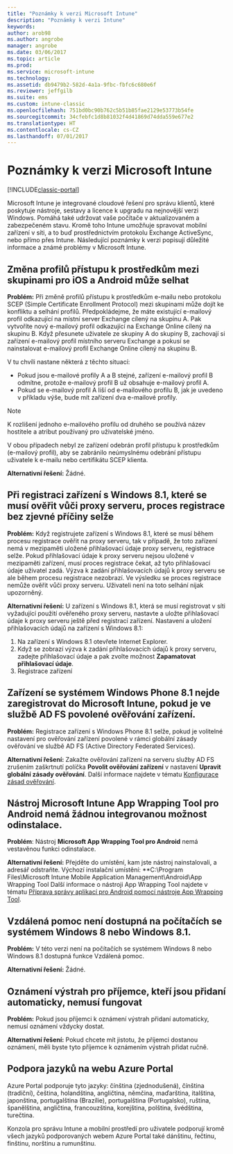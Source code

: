 ```yaml
---
title: "Poznámky k verzi Microsoft Intune"
description: "Poznámky k verzi Intune"
keywords: 
author: arob98
ms.author: angrobe
manager: angrobe
ms.date: 03/06/2017
ms.topic: article
ms.prod: 
ms.service: microsoft-intune
ms.technology: 
ms.assetid: db9479b2-582d-4a1a-9fbc-fbfc6c680e6f
ms.reviewer: jeffgilb
ms.suite: ems
ms.custom: intune-classic
ms.openlocfilehash: 751bd0bc90b762c5b51b85fae2129e53773b54fe
ms.sourcegitcommit: 34cfebfc1d8b81032f4d41869d74dda559e677e2
ms.translationtype: HT
ms.contentlocale: cs-CZ
ms.lasthandoff: 07/01/2017
---
```

# <a name="release-notes-for-microsoft-intune"></a>Poznámky k verzi Microsoft Intune

[!INCLUDE[classic-portal](../includes/classic-portal.md)]

Microsoft Intune je integrované cloudové řešení pro správu klientů, které poskytuje nástroje, sestavy a licence k upgradu na nejnovější verzi Windows. Pomáhá také udržovat vaše počítače v aktualizovaném a zabezpečeném stavu. Kromě toho Intune umožňuje spravovat mobilní zařízení v síti, a to buď prostřednictvím protokolu Exchange ActiveSync, nebo přímo přes Intune. Následující poznámky k verzi popisují důležité informace a známé problémy v Microsoft Intune.

<!-- 3-6-17: customer asked if this is still current; Stacie asked Chris Baldwin about it. Chris said it's a Samsung issue, but that he hasn't heard any reports about it for months, so he suggested that I share that with the customer and remove this item from the release notes. I'm only going to comment it out in case it resurfaces.
## Android users can’t send email when conditional access for Exchange Online is implemented

**Issue:** Users running Samsung Android 5.1.1 and later on their devices can't send email when conditional access for Exchange Online has been set up. Samsung acknowledges that the issue is in its built-in email client in Android 5.1.1 and later, and is investigating a fix.

**Workaround 1:** Advise users to use the Outlook app for Android.

**Workaround 2:** To let affected users send email, you can follow these steps:

1. Put each affected user in a security group in the “exempted groups” section of the conditional access policy for Exchange Online.
2. Let the user temporarily sync email on the built-in email client.
3. Remove the affected user from the exempted group, and confirm that the user can now send email.

Microsoft will continue to work closely with Samsung on a fix or additional workarounds.
-->


## <a name="changing-resource-access-profiles-between-groups-for-ios-and-android-might-fail"></a>Změna profilů přístupu k prostředkům mezi skupinami pro iOS a Android může selhat
**Problém:** Při změně profilů přístupu k prostředkům e-mailu nebo protokolu SCEP (Simple Certificate Enrollment Protocol) mezi skupinami může dojít ke konfliktu a selhání profilů. Předpokládejme, že máte existující e-mailový profil odkazující na místní server Exchange cílený na skupinu A. Pak vytvoříte nový e-mailový profil odkazující na Exchange Online cílený na skupinu B. Když přesunete uživatele ze skupiny A do skupiny B, zachovají si zařízení e-mailový profil místního serveru Exchange a pokusí se nainstalovat e-mailový profil Exchange Online cílený na skupinu B.

V tu chvíli nastane některá z těchto situací: 
* Pokud jsou e-mailové profily A a B stejné, zařízení e-mailový profil B odmítne, protože e-mailový profil B už obsahuje e-mailový profil A.
* Pokud se e-mailový profil A liší od e-mailového profilu B, jak je uvedeno v příkladu výše, bude mít zařízení dva e-mailové profily.

> [!NOTE]
> K rozlišení jednoho e-mailového profilu od druhého se používá název hostitele a atribut používaný pro uživatelské jméno.

V obou případech nebyl ze zařízení odebrán profil přístupu k prostředkům (e-mailový profil), aby se zabránilo neúmyslnému odebrání přístupu uživatele k e-mailu nebo certifikátu SCEP klienta.

**Alternativní řešení:** Žádné.

## <a name="when-you-enroll-a-windows-81-device-that-must-authenticate-to-a-proxy-server-the-enrollment-process-fails-with-no-visible-cause"></a>Při registraci zařízení s Windows 8.1, které se musí ověřit vůči proxy serveru, proces registrace bez zjevné příčiny selže
**Problém:** Když registrujete zařízení s Windows 8.1, které se musí během procesu registrace ověřit na proxy serveru, tak v případě, že toto zařízení nemá v mezipaměti uložené přihlašovací údaje proxy serveru, registrace selže. Pokud přihlašovací údaje k proxy serveru nejsou uložené v mezipaměti zařízení, musí proces registrace čekat, až tyto přihlašovací údaje uživatel zadá. Výzva k zadání přihlašovacích údajů k proxy serveru se ale během procesu registrace nezobrazí. Ve výsledku se proces registrace nemůže ověřit vůči proxy serveru. Uživateli není na toto selhání nijak upozorněný.

**Alternativní řešení:** U zařízení s Windows 8.1, která se musí registrovat v síti vyžadující použití ověřeného proxy serveru, nastavte a uložte přihlašovací údaje k proxy serveru ještě před registrací zařízení. Nastavení a uložení přihlašovacích údajů na zařízení s Windows 8.1:

1.  Na zařízení s Windows 8.1 otevřete Internet Explorer.
2.  Když se zobrazí výzva k zadání přihlašovacích údajů k proxy serveru, zadejte přihlašovací údaje a pak zvolte možnost **Zapamatovat přihlašovací údaje**.
3.  Registrace zařízení

## <a name="windows-phone-81-devices-fail-to-enroll-with-microsoft-intune-when-device-authentication-is-enabled-in-ad-fs"></a>Zařízení se systémem Windows Phone 8.1 nejde zaregistrovat do Microsoft Intune, pokud je ve službě AD FS povolené ověřování zařízení.
**Problém:** Registrace zařízení s Windows Phone 8.1 selže, pokud je volitelné nastavení pro ověřování zařízení povolené v rámci globální zásady ověřování ve službě AD FS (Active Directory Federated Services).

**Alternativní řešení:** Zakažte ověřování zařízení na serveru služby AD FS zrušením zaškrtnutí políčka **Povolit ověřování zařízení** v nastavení **Upravit globální zásady ověřování**. Další informace najdete v tématu [Konfigurace zásad ověřování](http://technet.microsoft.com/library/dn486781.aspx).


## <a name="microsoft-intune-app-wrapping-tool-for-android-has-no-built-in-uninstall-capability"></a>Nástroj Microsoft Intune App Wrapping Tool pro Android nemá žádnou integrovanou možnost odinstalace.
**Problém**: Nástroj **Microsoft App Wrapping Tool pro Android** nemá vestavěnou funkci odinstalace.

**Alternativní řešení:** Přejděte do umístění, kam jste nástroj nainstalovali, a adresář odstraňte. Výchozí instalační umístění: **C:\Program Files\Microsoft Intune Mobile Application Management\Android\App Wrapping Tool Další informace o nástroji App Wrapping Tool najdete v tématu [Příprava správy aplikací pro Android pomocí nástroje App Wrapping Tool](/intune/app-wrapper-prepare-android).

## <a name="remote-assistance-is-not-available-on-computers-that-run-windows-8-or-windows-81"></a>Vzdálená pomoc není dostupná na počítačích se systémem Windows 8 nebo Windows 8.1.
**Problém:** V této verzi není na počítačích se systémem Windows 8 nebo Windows 8.1 dostupná funkce Vzdálená pomoc.

**Alternativní řešení:** Žádné.

## <a name="alert-notifications-for-recipients-that-are-automatically-added-might-not-work"></a>Oznámení výstrah pro příjemce, kteří jsou přidaní automaticky, nemusí fungovat
**Problém:** Pokud jsou příjemci k oznámení výstrah přidaní automaticky, nemusí oznámení vždycky dostat.

**Alternativní řešení:** Pokud chcete mít jistotu, že příjemci dostanou oznámení, měli byste tyto příjemce k oznámením výstrah přidat ručně.

## <a name="language-support-in-the-azure-portal"></a>Podpora jazyků na webu Azure Portal
Azure Portal podporuje tyto jazyky: čínština (zjednodušená), čínština (tradiční), čeština, holandština, angličtina, němčina, maďarština, italština, japonština, portugalština (Brazílie), portugalština (Portugalsko), ruština, španělština, angličtina, francouzština, korejština, polština, švédština, turečtina.

Konzola pro správu Intune a mobilní prostředí pro uživatele podporují kromě všech jazyků podporovaných webem Azure Portal také dánštinu, řečtinu, finštinu, norštinu a rumunštinu.
